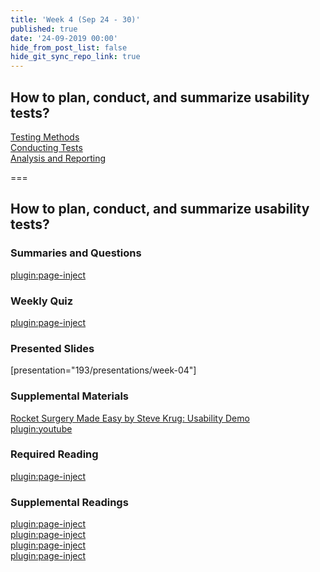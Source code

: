 ```yaml
---
title: 'Week 4 (Sep 24 - 30)'
published: true
date: '24-09-2019 00:00'
hide_from_post_list: false
hide_git_sync_repo_link: true
---
```


## How to plan, conduct, and summarize usability tests?  
[Testing Methods](../../presentations/week-04?target=_blank#/week-04-4)  
[Conducting Tests](../../presentations/week-04?target=_blank#/week-04-32)  
[Analysis and Reporting](../../presentations/week-04?target=_blank#/week-04-101)  

===

## **How to plan, conduct, and summarize usability tests?**

### Summaries and Questions  
[plugin:page-inject](../../canvaslms-assignments/one-minute-summaries/week-04)

### Weekly Quiz
[plugin:page-inject](../../canvaslms-assignments/weekly-review-quizzes/week-04)  

### Presented Slides  
[presentation="193/presentations/week-04"]

### Supplemental Materials  
[Rocket Surgery Made Easy by Steve Krug: Usability Demo](https://www.youtube.com/watch?v=QckIzHC99Xc)  
[plugin:youtube](https://www.youtube.com/watch?v=QckIzHC99Xc)

### Required Reading  
[plugin:page-inject](../../weekly-readings/week-04)

### Supplemental Readings  
[plugin:page-inject](../../ux-techniques-guide/how-to-plan-conduct-and-summarize-usability-tests/usability-testing-formal)  
[plugin:page-inject](../../ux-techniques-guide/how-to-plan-conduct-and-summarize-usability-tests/usability-test-surveys)  
[plugin:page-inject](../../ux-techniques-guide/how-to-plan-conduct-and-summarize-usability-tests/usability-test-tasks)  
[plugin:page-inject](../../ux-techniques-guide/how-to-plan-conduct-and-summarize-usability-tests/usability-testing-informal)  

